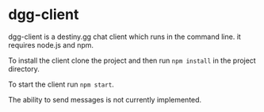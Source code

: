 # dgg-client
dgg-client is a destiny.gg chat client which runs in the command line. it requires node.js and npm.

To install the client clone the project and then run `npm install` in the project directory.

To start the client run `npm start`.

The ability to send messages is not currently implemented.